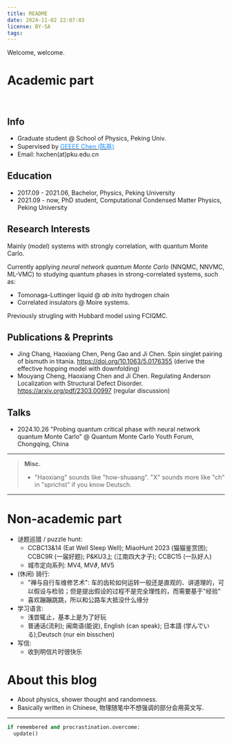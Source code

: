 ```yaml
---
title: README
date: 2024-11-02 22:07:03
license: BY-SA
tags:
---
```


Welcome, welcome.

<!-- more -->

# Academic part

<br>

## Info 
- Graduate student @ School of Physics, Peking Univ. 
- Supervised by [<font color='dodgerblue'>GEEEE Chen (陈基)</font>](https://faculty.pku.edu.cn/chenji/zh_CN/index.htm)
- Email: hxchen(at)pku.edu.cn

## Education
- 2017.09 \- 2021.06, Bachelor, Physics, Peking University
- 2021.09 \- now, PhD student, Computational Condensed Matter Physics, Peking University

## Research Interests
Mainly (model) systems with strongly correlation, with quantum Monte Carlo.

Currently applying *neural network quantum Monte Carlo* (NNQMC, NNVMC, ML-VMC) to studying quantum phases in strong-correlated systems, such as:
- Tomonaga-Luttinger liquid @ *ab inito* hydrogen chain
- Correlated insulators @ Moire systems.

Previously strugling with Hubbard model using FCIQMC.

## Publications & Preprints

- Jing Chang, Haoxiang Chen, Peng Gao and Ji Chen. Spin singlet pairing of bismuth in titania. https://doi.org/10.1063/5.0176355 
(derive the effective hopping model with downfolding)
- Mouyang Cheng, Haoxiang Chen and Ji Chen. Regulating Anderson Localization with Structural Defect Disorder. https://arxiv.org/pdf/2303.00997
(regular discussion)


## Talks
- 2024.10.26 "Probing quantum critical phase with neural network quantum Monte Carlo" @ Quantum Monte Carlo Youth Forum, Chongqing, China


---
> **Misc.**
>- "Haoxiang" sounds like "how-shuaang". "X" sounds more like "ch" in "sprichst" if you know Deutsch.


---
# Non-academic part

- 谜题巡猎 / puzzle hunt: 
  - CCBC13&14 (Eat Well Sleep Well); MiaoHunt 2023 (猫猫鉴赏团); CCBC9R (一届好题); P&KU3上 (江南四大才子); CCBC15 (一队好人)
  - 城市定向系列: MV4, MV$\vartheta$, MV5
- (休闲) 骑行:
  - "禅与自行车维修艺术": 车的齿轮如何运转一般还是直观的、讲道理的，可以假设与检验；但是提出假设的过程不是完全理性的，而需要基于"经验"
  - 喜欢蹦蹦跳跳，所以和公路车大抵没什么缘分
- 学习语言:
  - 浅尝辄止，基本上是为了好玩
  - 普通话(流利); 闽南语(能说), English (can speak); 日本語 (学んでいる);Deutsch (nur ein bisschen)
- 写信:
  - 收到明信片时很快乐


# About this blog
- About physics, shower thought and randomness.
- Basically written in Chinese, 物理随笔中不想强调的部分会用英文写.

---
```python
if remembered and procrastination.overcome:
  update()
```

